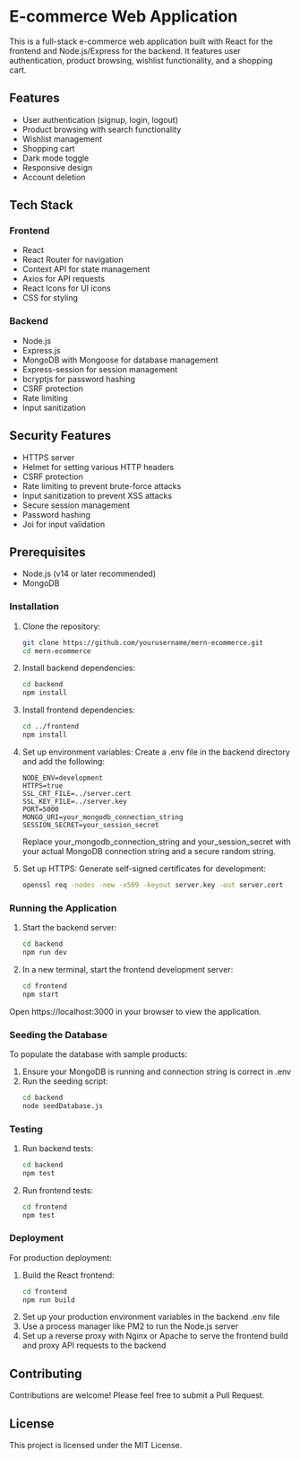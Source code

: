 # E-commerce Web Application

This is a full-stack e-commerce web application built with React for the frontend and Node.js/Express for the backend. It features user authentication, product browsing, wishlist functionality, and a shopping cart.

## Features

- User authentication (signup, login, logout)
- Product browsing with search functionality
- Wishlist management
- Shopping cart
- Dark mode toggle
- Responsive design
- Account deletion

## Tech Stack

### Frontend
- React
- React Router for navigation
- Context API for state management
- Axios for API requests
- React Icons for UI icons
- CSS for styling

### Backend
- Node.js
- Express.js
- MongoDB with Mongoose for database management
- Express-session for session management
- bcryptjs for password hashing
- CSRF protection
- Rate limiting
- Input sanitization

## Security Features

- HTTPS server
- Helmet for setting various HTTP headers
- CSRF protection
- Rate limiting to prevent brute-force attacks
- Input sanitization to prevent XSS attacks
- Secure session management
- Password hashing
- Joi for input validation

## Prerequisites

- Node.js (v14 or later recommended)
- MongoDB
### Installation

1. Clone the repository:
    ```bash
    git clone https://github.com/yourusername/mern-ecommerce.git
    cd mern-ecommerce
    ```

2. Install backend dependencies:
    ```bash
    cd backend
    npm install
    ```

3. Install frontend dependencies:
    ```bash
    cd ../frontend
    npm install
    ```
4. Set up environment variables: Create a .env file in the backend directory and add the following:
    ```plaintext
    NODE_ENV=development
    HTTPS=true
    SSL_CRT_FILE=../server.cert
    SSL_KEY_FILE=../server.key
    PORT=5000
    MONGO_URI=your_mongodb_connection_string
    SESSION_SECRET=your_session_secret
    ```
    Replace your_mongodb_connection_string and your_session_secret with your actual MongoDB connection string and a secure random string.

5. Set up HTTPS:
Generate self-signed certificates for development:
    ```bash
    openssl req -nodes -new -x509 -keyout server.key -out server.cert
    ```

### Running the Application

1. Start the backend server:
    ```bash
    cd backend
    npm run dev
    ```
2. In a new terminal, start the frontend development server:
    ```bash
    cd frontend
    npm start
    ```
Open https://localhost:3000 in your browser to view the application.

### Seeding the Database
To populate the database with sample products:

1. Ensure your MongoDB is running and connection string is correct in .env
2. Run the seeding script:
    ```bash
    cd backend
    node seedDatabase.js
    ```

### Testing
1. Run backend tests:
    ```bash
    cd backend
    npm test
    ```

2. Run frontend tests:
    ```bash
    cd frontend
    npm test
    ```

### Deployment
For production deployment:

1. Build the React frontend:
    ```bash
    cd frontend
    npm run build
    ```
2. Set up your production environment variables in the backend .env file
3. Use a process manager like PM2 to run the Node.js server
4. Set up a reverse proxy with Nginx or Apache to serve the frontend build and proxy API requests to the backend

## Contributing
Contributions are welcome! Please feel free to submit a Pull Request.

## License
This project is licensed under the MIT License.

